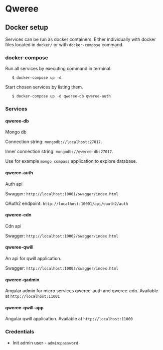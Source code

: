 
# Qweree

## Docker setup

Services can be run as docker containers. Either individually with docker files located in `docker/` or with `docker-compose` command.

### docker-compose

Run all services by executing command in terminal.

```
   $ docker-compose up -d
```

Start chosen services by listing them.
```
   $ docker-compose up -d qweree-db qweree-auth
```

### Services


#### qweree-db
Mongo db

Connection string: `mongodb://localhost:27017`.

Inner connection string: `mongodb://qweree-db:27017`.

Use for example `mongo compass` application to explore database.

#### qweree-auth
Auth api

Swagger: `http://localhost:10001/swagger/index.html`

OAuth2 endpoint: `http://localhost:10001/api/oauth2/auth`

#### qweree-cdn
Cdn api

Swagger: `http://localhost:10002/swagger/index.html`

#### qweree-qwill
An api for qwill application.

Swagger: `http://localhost:10003/swagger/index.html`

#### qweree-qadmin
Angular admin for micro services qweree-auth and qweree-cdn. Available at `http://localhost:11001`

#### qweree-qwill-app
Angular qwill application. Available at `http://localhost:11000`

### Credentials
- Init admin user - `admin`:`password`